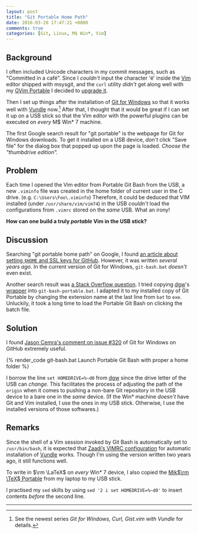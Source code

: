 ```yaml
---
layout: post
title: "Git Portable Home Path"
date: 2016-03-20 17:47:21 +0800
comments: true
categories: [Git, Linux, M$ Win*, Vim]
---
```


Background
---

I often included Unicode characters in my commit messages, such as
"Committed in a café".  Since I *couldn't* input the character 'é'
inside the [Vim] editor shipped with msysgit, and the `curl` utility
*didn't* get along well with my [GVim Portable][gvim-portable]
I decided to [upgrade it][pp].

Then I set up things after the installation of [Git for Windows][g4w]
so that it works well with [Vundle] now.[^setup]  After that, I
thought that it would be great if I can set it up on a USB stick so
that the Vim editor with the powerful plugins can be executed on
*every* M\$ Win\* 7 machine.

The first Google search result for "git portable" is the webpage for
Git for Windows downloads.  To get it installed on a USB device,
*don't* click "Save file" for the dialog box that popped up upon the
page is loaded.  *Choose the "thumbdrive edition".*

Problem
---

Each time I opened the Vim editor from Portable Git Bash from the USB,
a new `.viminfo` file was created in the home folder of current user
in the C drive.  (e.g. `C:\Users\Foo\.viminfo`)  Therefore, it could
be deduced that VIM installed (under `/usr/share/vim/vim74`) in the
USB *couldn't* load the configurations from `.vimrc` stored on the
*same* USB.  What an irony!

**How can one build a truly *portable* Vim in the USB stick?**

<!-- more -->

Discussion
---

Searching "git portable home path" on Google, I found
[an article about setting `$HOME` and SSL keys for GitHub][art].
However, it was written *several years ago*.  In the current version
of Git for Windows, `git-bash.bat` *doesn't* even exist.

Another search result was [a Stack Overflow question][so3455231].  I
tried copying [dgw]'s [wrapper] into `git-bash-portable.bat`.  I
adapted it to my installed copy of Git Portable by changing the
extension name at the last line from `bat` to `exe`.  Unluckily, it
took a long time to load the Portable Git Bash on clicking the batch
file.

Solution
---

I found [Jason Cemra's comment on issue #320][i320] of Git for Windows
on GitHub extremely useful.

{% render_code git-bash.bat Launch Portable Git Bash with proper a home folder %}

I borrow the line `set HOMEDRIVE=%~d0` from [dgw] since the drive
letter of the USB can *change*.  This facilitates the process of
adjusting the path of the `origin` when it comes to pushing a non-bare
Git repository in the USB device to a bare one in the *same* device.
(If the Win\* machine *doesn't* have Git and Vim installed, I use the
ones in my USB stick.  Otherwise, I use the installed versions of
those softwares.)

Remarks
---

Since the shell of a Vim session invoked by Git Bash is automatically
set to `/usr/bin/bash`, it is expected that
[Zaadi’s VIMRC configuration][zaadi] for automatic installation of
[Vundle] works.  Though I'm using the version written two years ago,
it still functions well.

To write in $\rm \LaTeX$ on *every* Win\* 7 device, I also copied the
[Mik$\rm \TeX$ Portable][miktexp] from my laptop to my USB stick.

I practised my `sed` skills by using `sed '2 i set HOMEDRIVE=%~d0'` to
insert contents *before* the second line.

---
[^setup]:
    See the newest series *Git for Windows, Curl, Gist.vim with
    Vundle* for details.

[Vim]: http://www.vim.org
[gvim-portable]: http://portableapps.com/apps/development/gvim_portable
[pp]: /blog/2016/02/22/git-for-windows-curl-gist-dot-vim-with-vundle-1/
[g4w]: https://git-for-windows.github.io/
[Vundle]: https://github.com/VundleVim/Vundle.vim
[art]: http://markb.co.uk/portable-git-windows-setting-home-environment-variable.html
[so3455231]: http://stackoverflow.com/a/3455231
[dgw]: http://stackoverflow.com/users/5991/dgw
[wrapper]: https://gist.github.com/533267
[i320]: https://github.com/git-for-windows/git/issues/320#issuecomment-140278002
[miktexp]: http://miktex.org/portable
[zaadi]: http://www.erikzaadi.com/2012/03/19/auto-installing-vundle-from-your-vimrc/
